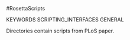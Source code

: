 #RosettaScripts

KEYWORDS SCRIPTING_INTERFACES GENERAL

Directories contain scripts from PLoS paper.
